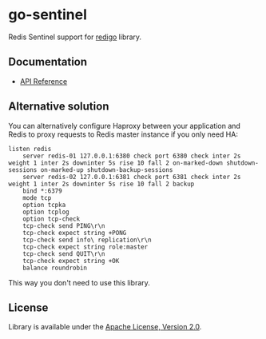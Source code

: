go-sentinel
===========

Redis Sentinel support for [redigo](https://github.com/gomodule/redigo) library.

Documentation
-------------

- [API Reference](http://godoc.org/github.com/FZambia/sentinel/v2)

Alternative solution
--------------------

You can alternatively configure Haproxy between your application and Redis to proxy requests to Redis master instance if you only need HA:

```
listen redis
    server redis-01 127.0.0.1:6380 check port 6380 check inter 2s weight 1 inter 2s downinter 5s rise 10 fall 2 on-marked-down shutdown-sessions on-marked-up shutdown-backup-sessions
    server redis-02 127.0.0.1:6381 check port 6381 check inter 2s weight 1 inter 2s downinter 5s rise 10 fall 2 backup
    bind *:6379
    mode tcp
    option tcpka
    option tcplog
    option tcp-check
    tcp-check send PING\r\n
    tcp-check expect string +PONG
    tcp-check send info\ replication\r\n
    tcp-check expect string role:master
    tcp-check send QUIT\r\n
    tcp-check expect string +OK
    balance roundrobin
```

This way you don't need to use this library.

License
-------

Library is available under the [Apache License, Version 2.0](http://www.apache.org/licenses/LICENSE-2.0.html). 
